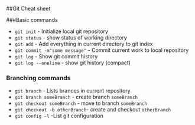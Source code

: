 ##Git Cheat sheet

###Basic commands
* `git init` - Initialize local git repository
* `git status` - show status of working directory
* `git add` - Add everything in current directory to git index
* `git commit -m"some message"` - Commit current work to local repository
* `git log` - Show git commit history
* `git log --oneline` - show git history (compact)

### Branching commands
* `git branch` - Lists brances in current repository
* `git branch someBranch` - create branch `someBranch`
* `git checkout someBranch` - move to branch `someBranch`
* `git checkout -b otherBranch`- create and checkout `otherBranch`
* `git config -l` -List git configuration
